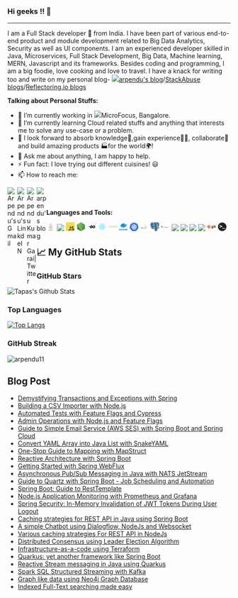 ### Hi geeks !! 👋
---------------------

I am a Full Stack developer 🚀 from India. I have been part of various end-to-end product and module development related to Big Data Analytics, Security as well as UI components. I am an experienced developer skilled in Java, Microservices, Full Stack Development, Big Data, Machine learning, MERN, Javascript and its frameworks. Besides coding and programming, I am a big foodie, love cooking and love to travel. I have a knack for writing too and write on my personal blog- <code><img height="20" src="https://cdn.jsdelivr.net/npm/simple-icons@3.4.0/icons/hashnode.svg"></code>[arpendu's blog](https://arpendu.hashnode.dev/)/[StackAbuse blogs](https://stackabuse.com/author/arpendu/)/[Reflectoring.io blogs](https://reflectoring.io/authors/arpendu/)

**Talking about Personal Stuffs:**

- 🔭 I’m currently working in <code><img height="20" src="https://store-images.s-microsoft.com/image/apps.46621.f9308853-62b7-4189-8dab-4f1790f4ab9b.726d09c8-d58c-4814-bfee-4f3fb64b6d5a.70fa43fe-83e1-4c4b-bfcc-aff115ec5579"></code>MicroFocus, Bangalore.
- 🌱 I’m currently learning Cloud related stuffs and anything that interests me to solve any use-case or a problem.
- 👯 I look forward to absorb knowledge🧠,gain experience👨‍🏭, collaborate🤝 and build amazing products 🏭for the world🌍!
- 💬 Ask me about anything, I am happy to help.
- ⚡ Fun fact: I love trying out different cuisines! 😃
- 📫 How to reach me:

<a href="mailto:arpendug3@gmail.com">
  <img align="left" alt="Arpendu's Gmail" width="22px" src="https://cdn.jsdelivr.net/npm/simple-icons@3.4.0/icons/gmail.svg" />
</a>
<a href="https://www.linkedin.com/in/arpendu-kumar-garai-61609a9b/">
  <img align="left" alt="Arpendu's LinkdeIN" width="22px" src="https://cdn.jsdelivr.net/npm/simple-icons@v3/icons/linkedin.svg" />
</a>
<a href="https://twitter.com/ArpenduG">
  <img align="left" alt="Arpendu Kumar Garai| Twitter" width="22px" src="https://cdn.jsdelivr.net/npm/simple-icons@v3/icons/twitter.svg" />
</a>
<a href="https://arpendu.hashnode.dev/">
  <img align="left" alt="arpendu's blog" width="22px" src="https://cdn.jsdelivr.net/npm/simple-icons@3.4.0/icons/hashnode.svg" />
</a>

<br />

<br />

**Languages and Tools:**  

<code><img height="20" src="https://raw.githubusercontent.com/github/explore/80688e429a7d4ef2fca1e82350fe8e3517d3494d/topics/java/java.png"></code>
<code><img height="20" src="https://du0ulnyus7r80.cloudfront.net/wp-content/uploads/2020/02/spring-boot-logo-png-4-transparent.png"></code>
<code><img height="20" src="https://raw.githubusercontent.com/github/explore/80688e429a7d4ef2fca1e82350fe8e3517d3494d/topics/javascript/javascript.png"></code>
<code><img height="20" src="https://raw.githubusercontent.com/github/explore/80688e429a7d4ef2fca1e82350fe8e3517d3494d/topics/nodejs/nodejs.png"></code>
<code><img height="20" src="https://raw.githubusercontent.com/github/explore/80688e429a7d4ef2fca1e82350fe8e3517d3494d/topics/go/go.png"></code>
<code><img height="20" src="https://raw.githubusercontent.com/github/explore/80688e429a7d4ef2fca1e82350fe8e3517d3494d/topics/react/react.png"></code>
<code><img height="20" src="https://raw.githubusercontent.com/github/explore/5c058a388828bb5fde0bcafd4bc867b5bb3f26f3/topics/express/express.png"></code>
<code><img height="20" src="https://raw.githubusercontent.com/github/explore/80688e429a7d4ef2fca1e82350fe8e3517d3494d/topics/docker/docker.png"></code>
<code><img height="20" src="https://raw.githubusercontent.com/github/explore/80688e429a7d4ef2fca1e82350fe8e3517d3494d/topics/kubernetes/kubernetes.png"></code>
<code><img height="20" src="https://raw.githubusercontent.com/github/explore/80688e429a7d4ef2fca1e82350fe8e3517d3494d/topics/mysql/mysql.png"></code>
<code><img height="20" src="https://raw.githubusercontent.com/github/explore/80688e429a7d4ef2fca1e82350fe8e3517d3494d/topics/postgresql/postgresql.png"></code>
<code><img height="20" src="https://raw.githubusercontent.com/github/explore/80688e429a7d4ef2fca1e82350fe8e3517d3494d/topics/mongodb/mongodb.png"></code>
<code><img height="20" src="https://banner2.cleanpng.com/20180714/zb/kisspng-apache-kafka-apache-cassandra-logo-apache-http-ser-beijing-5b4a7b3a6ac7e4.3353685315316078664374.jpg"></code>
<code><img height="20" src="https://banner2.cleanpng.com/20180811/ie/kisspng-apache-hadoop-logo-hadoop-distributed-file-system-big-data-weekly-quiz-getindata-5b6e73c46d0f95.0828181915339652524467.jpg"></code>
<code><img height="20" src="https://lh3.googleusercontent.com/proxy/p1OzeUVPOOYMrNfYcMahjppgXi_alL-sH2fJktSAS41OkMcxZq1hWKot7NC3s5cpxKVm7WI_ANvTQtHUQCWquXZcePH8t2yxw8QDIfeNTCC7tPQuqOyjaW00v64xoKbyl152oqjOOMiBLcyOxy-H"></code>
<code><img height="20" src="https://dist.neo4j.com/wp-content/uploads/neo4j_logo.png"></code>
<code><img height="20" src="https://raw.githubusercontent.com/github/explore/80688e429a7d4ef2fca1e82350fe8e3517d3494d/topics/git/git.png"></code>
<code><img height="20" src="https://raw.githubusercontent.com/github/explore/80688e429a7d4ef2fca1e82350fe8e3517d3494d/topics/terminal/terminal.png"></code>

## 📈 My GitHub Stats
### GitHub Stars

![Tapas's Github Stats](https://github-readme-stats.vercel.app/api?username=arpendu11&show_icons=true&theme=radical)

### Top Languages

[![Top Langs](https://github-readme-stats.vercel.app/api/top-langs/?username=arpendu11&layout=compact)](https://github.com/anuraghazra/github-readme-stats)

### GitHub Streak

<img width="48%" src="https://github-readme-streak-stats.herokuapp.com/?user=arpendu11&theme=highcontrast&hide_border=true" alt="arpendu11" />

## Blog Post
<!-- HASHNODE:START -->
- [Demystifying Transactions and Exceptions with Spring](https://reflectoring.io/spring-transactions-and-exceptions/)
- [Building a CSV Importer with Node.js](https://reflectoring.io/node-csv-importer/)
- [Automated Tests with Feature Flags and Cypress](https://reflectoring.io/nodejs-feature-flag-launchdarkly-react-cypress/)
- [Admin Operations with Node.js and Feature Flags](https://reflectoring.io/nodejs-admin-feature-flag-launchdarkly/)
- [Guide to Simple Email Service (AWS SES) with Spring Boot and Spring Cloud](https://stackabuse.com/guide-to-simple-email-service-aws-ses-with-spring-boot-and-spring-cloud/)
- [Convert YAML Array into Java List with SnakeYAML](https://stackabuse.com/convert-yaml-array-into-java-list-with-snakeyaml/)
- [One-Stop Guide to Mapping with MapStruct](https://reflectoring.io/java-mapping-with-mapstruct/)
- [Reactive Architecture with Spring Boot](https://reflectoring.io/reactive-architecture-with-spring-boot/)
- [Getting Started with Spring WebFlux](https://reflectoring.io/getting-started-with-spring-webflux/)
- [Asynchronous Pub/Sub Messaging in Java with NATS JetStream](https://stackabuse.com/asynchronous-pubsub-messaging-in-java-with-nats-jetstream/)
- [Guide to Quartz with Spring Boot - Job Scheduling and Automation](https://stackabuse.com/guide-to-quartz-with-spring-boot-job-scheduling-and-automation)
- [Spring Boot: Guide to RestTemplate](https://stackabuse.com/spring-boot-guide-to-resttemplate)
- [Node.js Application Monitoring with Prometheus and Grafana](https://stackabuse.com/nodejs-application-monitoring-with-prometheus-and-grafana)
- [Spring Security: In-Memory Invalidation of JWT Tokens During User Logout](https://stackabuse.com/spring-security-in-memory-invalidation-of-jwt-token-during-user-logout)
- [Caching strategies for REST API in Java using Spring Boot](https://arpendu.hashnode.dev/caching-strategies-for-rest-api-in-java-using-spring-boot-ckd2qt2np00w2scs12fs1db8a)
- [A simple Chatbot using Dialogflow, NodeJs and Websocket](https://arpendu.hashnode.dev/a-simple-chatbot-using-dialogflow-nodejs-and-websocket-ckd0b0ojc007d7rs1hhpxddco)
- [Various caching strategies For REST API in NodeJs](https://arpendu.hashnode.dev/various-caching-strategies-for-rest-api-in-nodejs-ckcq3mx6a004vkxs1ftzw6yr8)
- [Distributed Consensus using Leader Election Algorithm](https://arpendu.hashnode.dev/distributed-consensus-using-leader-election-algorithm-ckcoq8wj6005ieps1114w298y)
- [Infrastructure-as-a-code using Terraform](https://arpendu.hashnode.dev/8-infrastructure-as-a-code-using-terraform-ckcinvc7r008fxas18ljc4zyd)
- [Quarkus: yet another framework like Spring Boot](https://arpendu.hashnode.dev/2-quarkus-yet-another-framework-like-spring-boot-ckbza8m2a000lgps17p476n3r)
- [Reactive Stream messaging in Java using Quarkus](https://arpendu.hashnode.dev/3-reactive-stream-messaging-in-java-using-quarkus-ckc269cqu00g091s1el5pgjdn)
- [Spark SQL Structured Streaming with Kafka](https://arpendu.hashnode.dev/4-spark-sql-structured-streaming-with-kafka-ckc7aez4900777is1ekl66p9m)
- [Graph like data using Neo4j Graph Database](https://arpendu.hashnode.dev/5-graph-like-data-using-neo4j-graph-database-ckc7ulc9u001xups11tud2rqj)
- [Indexed Full-Text searching made easy](https://arpendu.hashnode.dev/indexed-full-text-searching-made-easy-ck9sq2w3j013k6es14f9jlns5)
<!-- HASHNODE:END -->
